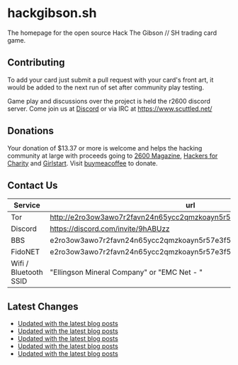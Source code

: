 # hackgibson.sh
The homepage for the open source Hack The Gibson // SH trading card game.


## Contributing

To add your card just submit a pull request with your card's front art, it would be added to the next run of set after community play testing.

Game play and discussions over the project is held the r2600 discord server. Come join us at [Discord](https://discord.com/invite/9hABUzz) or via IRC at https://www.scuttled.net/


## Donations

Your donation of $13.37 or more is welcome and helps the hacking community at large with proceeds going to [2600 Magazine](https://2600.com/), [Hackers for Charity](https://hackersforcharity.org) and [Girlstart](https://girlstart.org).  Visit [buymeacoffee](https://www.buymeacoffee.com/hackgibson.sh) to donate.


## Contact Us

Service | url
-|-
Tor | http://e2ro3ow3awo7r2favn24n65ycc2qmzkoayn5r57e3f56nvjwdcgg32ad.onion
Discord | https://discord.com/invite/9hABUzz
BBS | e2ro3ow3awo7r2favn24n65ycc2qmzkoayn5r57e3f56nvjwdcgg32ad.onion:23
FidoNET | e2ro3ow3awo7r2favn24n65ycc2qmzkoayn5r57e3f56nvjwdcgg32ad.onion:24554
Wifi / Bluetooth SSID | "Ellingson Mineral Company" or "EMC Net - <fidonet address>"

## Latest Changes
<!-- BLOG-POST-LIST:START -->
- [Updated with the latest blog posts](https://github.com/DFW2600/hackgibson.sh/commit/78da7b6dd3d97cc4e7b4afc4ec572f8c61d2ae95)
- [Updated with the latest blog posts](https://github.com/DFW2600/hackgibson.sh/commit/fd7c9e053c12d9c4cdef4edce03afc7da539ae71)
- [Updated with the latest blog posts](https://github.com/DFW2600/hackgibson.sh/commit/3a421d91ce6a203708310d0a24ff1d3effd68371)
- [Updated with the latest blog posts](https://github.com/DFW2600/hackgibson.sh/commit/985387e73f208f6ef70433876fec28a87c9ecf13)
- [Updated with the latest blog posts](https://github.com/DFW2600/hackgibson.sh/commit/4a577f482cb11411819f6aceb54cf156700050f9)
<!-- BLOG-POST-LIST:END -->
